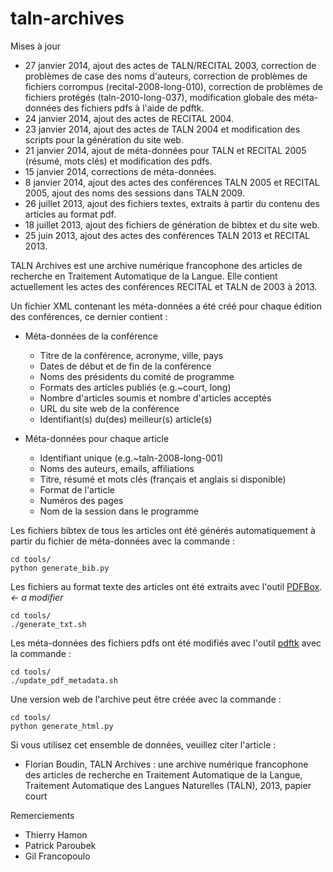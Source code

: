 # taln-archives

Mises à jour
 - 27 janvier 2014, ajout des actes de TALN/RECITAL 2003, correction de 
   problèmes de case des noms d'auteurs, correction de problèmes de fichiers
   corrompus (recital-2008-long-010), correction de problèmes de fichiers 
   protégés (taln-2010-long-037), modification globale des méta-données des 
   fichiers pdfs à l'aide de pdftk.
 - 24 janvier 2014, ajout des actes de RECITAL 2004.
 - 23 janvier 2014, ajout des actes de TALN 2004 et modification des scripts pour la
   génération du site web.
 - 21 janvier 2014, ajout de méta-données pour TALN et RECITAL 2005 (résumé, mots 
   clés) et modification des pdfs.
 - 15 janvier 2014, corrections de méta-données.
 - 8 janvier 2014, ajout des actes des conférences TALN 2005 et RECITAL 2005, 
   ajout des noms des sessions dans TALN 2009.
 - 26 juillet 2013, ajout des fichiers textes, extraits à partir du contenu des
   articles au format pdf.
 - 18 juillet 2013, ajout des fichiers de génération de bibtex et du site web.
 - 25 juin 2013, ajout des actes des conférences TALN 2013 et RECITAL 2013.

TALN Archives est une archive numérique francophone des articles de recherche en
Traitement Automatique de la Langue. Elle contient actuellement les actes des 
conférences RECITAL et TALN de 2003 à 2013.

Un fichier XML contenant les méta-données a été créé pour chaque édition des 
conférences, ce dernier contient :

- Méta-données de la conférence
  - Titre de la conférence, acronyme, ville, pays
  - Dates de début et de fin de la conférence
  - Noms des présidents du comité de programme
  - Formats des articles publiés (e.g.~court, long)
  - Nombre d'articles soumis et nombre d'articles acceptés
  - URL du site web de la conférence
  - Identifiant(s) du(des) meilleur(s) article(s)

- Méta-données pour chaque article
  - Identifiant unique (e.g.~taln-2008-long-001)
  - Noms des auteurs, emails, affiliations
  - Titre, résumé et mots clés (français et anglais si disponible)
  - Format de l'article
  - Numéros des pages
  - Nom de la session dans le programme

Les fichiers bibtex de tous les articles ont été générés automatiquement à 
partir du fichier de méta-données avec la commande :

    cd tools/
    python generate_bib.py

Les fichiers au format texte des articles ont été extraits avec l'outil 
[PDFBox](http://pdfbox.apache.org/). *<- a modifier*

    cd tools/
    ./generate_txt.sh

Les méta-données des fichiers pdfs ont été modifiés avec l'outil 
[pdftk](http://www.pdflabs.com/tools/pdftk-the-pdf-toolkit/) avec la commande :

    cd tools/
    ./update_pdf_metadata.sh

Une version web de l'archive peut être créée avec la commande :

    cd tools/
    python generate_html.py

Si vous utilisez cet ensemble de données, veuillez citer l'article :

 - Florian Boudin, TALN Archives : une archive numérique francophone des 
   articles de recherche en Traitement Automatique de la Langue, Traitement 
   Automatique des Langues Naturelles (TALN), 2013, papier court

Remerciements
 - Thierry Hamon
 - Patrick Paroubek
 - Gil Francopoulo
